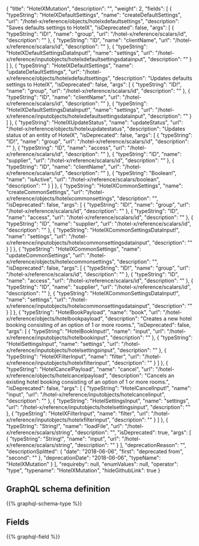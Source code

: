 {
  "title": "HotelXMutation",
  "description": "",
  "weight": 2,
  "fields": [
    {
      "typeString": "HotelXDefaultSettings",
      "name": "createDefaultSettings",
      "url": "/hotel-x/reference/objects/hotelxdefaultsettings",
      "description": "Saves defaults settings to HotelX",
      "isDeprecated": false,
      "args": [
        {
          "typeString": "ID!",
          "name": "group",
          "url": "/hotel-x/reference/scalars/id",
          "description": ""
        },
        {
          "typeString": "ID",
          "name": "clientName",
          "url": "/hotel-x/reference/scalars/id",
          "description": ""
        },
        {
          "typeString": "HotelXDefaultSettingsDataInput!",
          "name": "settings",
          "url": "/hotel-x/reference/inputobjects/hotelxdefaultsettingsdatainput",
          "description": ""
        }
      ]
    },
    {
      "typeString": "HotelXDefaultSettings",
      "name": "updateDefaultSettings",
      "url": "/hotel-x/reference/objects/hotelxdefaultsettings",
      "description": "Updates defaults settings to HotelX",
      "isDeprecated": false,
      "args": [
        {
          "typeString": "ID!",
          "name": "group",
          "url": "/hotel-x/reference/scalars/id",
          "description": ""
        },
        {
          "typeString": "ID",
          "name": "clientName",
          "url": "/hotel-x/reference/scalars/id",
          "description": ""
        },
        {
          "typeString": "HotelXDefaultSettingsDataInput!",
          "name": "settings",
          "url": "/hotel-x/reference/inputobjects/hotelxdefaultsettingsdatainput",
          "description": ""
        }
      ]
    },
    {
      "typeString": "HotelXUpdateStatus",
      "name": "updateStatus",
      "url": "/hotel-x/reference/objects/hotelxupdatestatus",
      "description": "Updates status of an entity of HotelX",
      "isDeprecated": false,
      "args": [
        {
          "typeString": "ID!",
          "name": "group",
          "url": "/hotel-x/reference/scalars/id",
          "description": ""
        },
        {
          "typeString": "ID",
          "name": "access",
          "url": "/hotel-x/reference/scalars/id",
          "description": ""
        },
        {
          "typeString": "ID",
          "name": "supplier",
          "url": "/hotel-x/reference/scalars/id",
          "description": ""
        },
        {
          "typeString": "ID",
          "name": "clientName",
          "url": "/hotel-x/reference/scalars/id",
          "description": ""
        },
        {
          "typeString": "Boolean!",
          "name": "isActive",
          "url": "/hotel-x/reference/scalars/boolean",
          "description": ""
        }
      ]
    },
    {
      "typeString": "HotelXCommonSettings",
      "name": "createCommonSettings",
      "url": "/hotel-x/reference/objects/hotelxcommonsettings",
      "description": "",
      "isDeprecated": false,
      "args": [
        {
          "typeString": "ID!",
          "name": "group",
          "url": "/hotel-x/reference/scalars/id",
          "description": ""
        },
        {
          "typeString": "ID",
          "name": "access",
          "url": "/hotel-x/reference/scalars/id",
          "description": ""
        },
        {
          "typeString": "ID",
          "name": "supplier",
          "url": "/hotel-x/reference/scalars/id",
          "description": ""
        },
        {
          "typeString": "HotelXCommonSettingsDataInput!",
          "name": "settings",
          "url": "/hotel-x/reference/inputobjects/hotelxcommonsettingsdatainput",
          "description": ""
        }
      ]
    },
    {
      "typeString": "HotelXCommonSettings",
      "name": "updateCommonSettings",
      "url": "/hotel-x/reference/objects/hotelxcommonsettings",
      "description": "",
      "isDeprecated": false,
      "args": [
        {
          "typeString": "ID!",
          "name": "group",
          "url": "/hotel-x/reference/scalars/id",
          "description": ""
        },
        {
          "typeString": "ID",
          "name": "access",
          "url": "/hotel-x/reference/scalars/id",
          "description": ""
        },
        {
          "typeString": "ID",
          "name": "supplier",
          "url": "/hotel-x/reference/scalars/id",
          "description": ""
        },
        {
          "typeString": "HotelXCommonSettingsDataInput!",
          "name": "settings",
          "url": "/hotel-x/reference/inputobjects/hotelxcommonsettingsdatainput",
          "description": ""
        }
      ]
    },
    {
      "typeString": "HotelBookPayload",
      "name": "book",
      "url": "/hotel-x/reference/objects/hotelbookpayload",
      "description": "Creates a new hotel booking consisting of an option of 1 or more rooms.",
      "isDeprecated": false,
      "args": [
        {
          "typeString": "HotelBookInput!",
          "name": "input",
          "url": "/hotel-x/reference/inputobjects/hotelbookinput",
          "description": ""
        },
        {
          "typeString": "HotelSettingsInput",
          "name": "settings",
          "url": "/hotel-x/reference/inputobjects/hotelsettingsinput",
          "description": ""
        },
        {
          "typeString": "HotelXFilterInput",
          "name": "filter",
          "url": "/hotel-x/reference/inputobjects/hotelxfilterinput",
          "description": ""
        }
      ]
    },
    {
      "typeString": "HotelCancelPayload",
      "name": "cancel",
      "url": "/hotel-x/reference/objects/hotelcancelpayload",
      "description": "Cancels an existing hotel booking consisting of an option of 1 or more rooms.",
      "isDeprecated": false,
      "args": [
        {
          "typeString": "HotelCancelInput!",
          "name": "input",
          "url": "/hotel-x/reference/inputobjects/hotelcancelinput",
          "description": ""
        },
        {
          "typeString": "HotelSettingsInput",
          "name": "settings",
          "url": "/hotel-x/reference/inputobjects/hotelsettingsinput",
          "description": ""
        },
        {
          "typeString": "HotelXFilterInput",
          "name": "filter",
          "url": "/hotel-x/reference/inputobjects/hotelxfilterinput",
          "description": ""
        }
      ]
    },
    {
      "typeString": "String!",
      "name": "loadFile",
      "url": "/hotel-x/reference/scalars/string",
      "description": "",
      "isDeprecated": true,
      "args": [
        {
          "typeString": "String!",
          "name": "input",
          "url": "/hotel-x/reference/scalars/string",
          "description": ""
        }
      ],
      "deprecationReason": "",
      "descriptionSplitted": {
        "date": "2018-06-06",
        "first": "deprecated from",
        "second": ""
      },
      "deprecationDate": "2018-06-06",
      "typeName": "HotelXMutation"
    }
  ],
  "requireby": null,
  "enumValues": null,
  "operator": "type",
  "typename": "HotelXMutation",
  "hideGithubLink": true
}
## GraphQL schema definition

{{% graphql-schema-type %}}

## Fields

{{% graphql-field %}}
